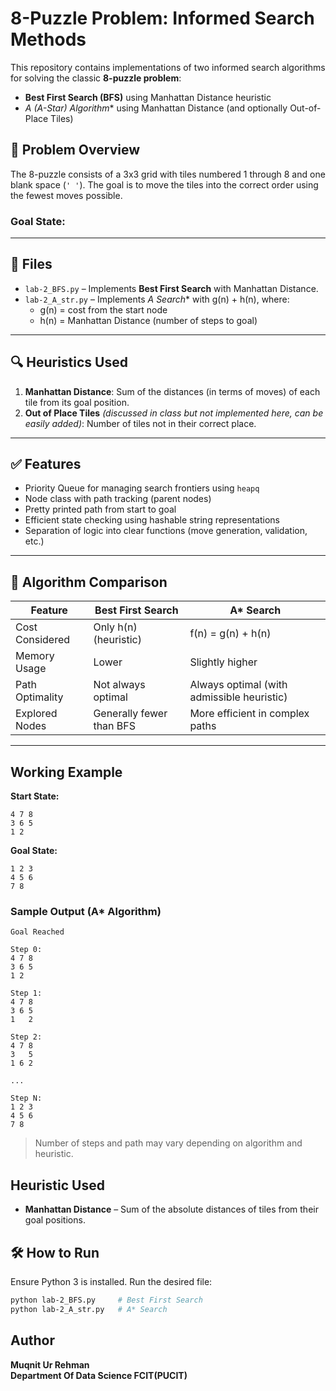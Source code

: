 # 8-Puzzle Problem: Informed Search Methods

This repository contains implementations of two informed search algorithms for solving the classic **8-puzzle problem**:

- **Best First Search (BFS)** using Manhattan Distance heuristic
- **A* (A-Star) Algorithm** using Manhattan Distance (and optionally Out-of-Place Tiles)

## 🧩 Problem Overview

The 8-puzzle consists of a 3x3 grid with tiles numbered 1 through 8 and one blank space (`' '`). The goal is to move the tiles into the correct order using the fewest moves possible.

### Goal State:

---

## 📁 Files

- `lab-2_BFS.py` – Implements **Best First Search** with Manhattan Distance.
- `lab-2_A_str.py` – Implements **A* Search** with g(n) + h(n), where:
  - g(n) = cost from the start node
  - h(n) = Manhattan Distance (number of steps to goal)

---

## 🔍 Heuristics Used

1. **Manhattan Distance**: Sum of the distances (in terms of moves) of each tile from its goal position.
2. **Out of Place Tiles** *(discussed in class but not implemented here, can be easily added)*: Number of tiles not in their correct place.

---

## ✅ Features

- Priority Queue for managing search frontiers using `heapq`
- Node class with path tracking (parent nodes)
- Pretty printed path from start to goal
- Efficient state checking using hashable string representations
- Separation of logic into clear functions (move generation, validation, etc.)

---

## 🧠 Algorithm Comparison

| Feature              | Best First Search          | A* Search                     |
|----------------------|----------------------------|-------------------------------|
| Cost Considered      | Only h(n) (heuristic)      | f(n) = g(n) + h(n)            |
| Memory Usage         | Lower                      | Slightly higher               |
| Path Optimality      | Not always optimal         | Always optimal (with admissible heuristic) |
| Explored Nodes       | Generally fewer than BFS   | More efficient in complex paths |

---
## Working Example

**Start State:**

```
4 7 8
3 6 5
1 2  
```

**Goal State:**

```
1 2 3
4 5 6
7 8  
```

### Sample Output (A* Algorithm)

```
Goal Reached

Step 0:
4 7 8
3 6 5
1 2  

Step 1:
4 7 8
3 6 5
1   2

Step 2:
4 7 8
3   5
1 6 2

...

Step N:
1 2 3
4 5 6
7 8  
```

> Number of steps and path may vary depending on algorithm and heuristic.

## Heuristic Used

- **Manhattan Distance** – Sum of the absolute distances of tiles from their goal positions.



## 🛠 How to Run

Ensure Python 3 is installed. Run the desired file:

```bash
python lab-2_BFS.py     # Best First Search
python lab-2_A_str.py   # A* Search
```

## Author

**Muqnit Ur Rehman**  
**Department Of Data Science FCIT(PUCIT)**

